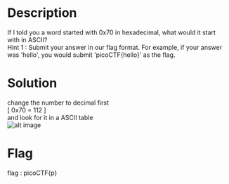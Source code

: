 # Description

If I told you a word started with 0x70 in hexadecimal, what would it start with in ASCII?  
Hint 1 : Submit your answer in our flag format. For example, if your answer was 'hello', you would submit 'picoCTF{hello}' as the flag.

# Solution

change the number to decimal first  
[ 0x70 = 112 ]  
and look for it in a ASCII table  
![alt image](https://bournetocode.com/projects/gcse_computing_fundamentals/pages/img/ascii_table_lge.png)

# Flag

flag : picoCTF{p}
